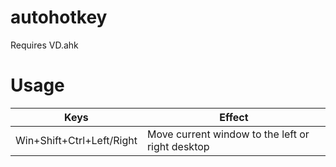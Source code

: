 # autohotkey

Requires VD.ahk

# Usage
|Keys|Effect|
|---|---|
|Win+Shift+Ctrl+Left/Right|Move current window to the left or right desktop|
